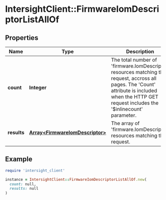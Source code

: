 # IntersightClient::FirmwareIomDescriptorListAllOf

## Properties

| Name | Type | Description | Notes |
| ---- | ---- | ----------- | ----- |
| **count** | **Integer** | The total number of &#39;firmware.IomDescriptor&#39; resources matching the request, accross all pages. The &#39;Count&#39; attribute is included when the HTTP GET request includes the &#39;$inlinecount&#39; parameter. | [optional] |
| **results** | [**Array&lt;FirmwareIomDescriptor&gt;**](FirmwareIomDescriptor.md) | The array of &#39;firmware.IomDescriptor&#39; resources matching the request. | [optional] |

## Example

```ruby
require 'intersight_client'

instance = IntersightClient::FirmwareIomDescriptorListAllOf.new(
  count: null,
  results: null
)
```


